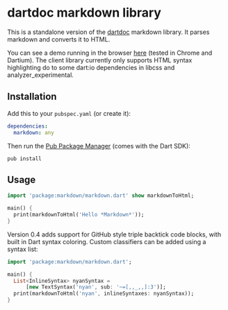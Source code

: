 dartdoc markdown library
========================

This is a standalone version of the [dartdoc][dartdoc] markdown library. It 
parses markdown and converts it to HTML.

You can see a demo running in the browser [here][demo] (tested in Chrome 
and Dartium). The client library currently only supports HTML syntax 
highlighting do to some dart:io dependencies in libcss and analyzer_experimental.

Installation
------------

Add this to your `pubspec.yaml` (or create it):
```yaml
dependencies:
  markdown: any
```
Then run the [Pub Package Manager][pub] (comes with the Dart SDK):

    pub install

Usage
-----

```dart
import 'package:markdown/markdown.dart' show markdownToHtml;

main() {
  print(markdownToHtml('Hello *Markdown*'));
}
```

Version 0.4 adds support for GitHub style triple backtick code blocks, with 
built in Dart syntax coloring. Custom classifiers can be added using a syntax list:

```dart
import 'package:markdown/markdown.dart';

main() {
  List<InlineSyntax> nyanSyntax =
      [new TextSyntax('nyan', sub: '~=[,,_,,]:3')];
  print(markdownToHtml('nyan', inlineSyntaxes: nyanSyntax));
}
```

[dartdoc]: http://code.google.com/p/dart/source/browse/trunk/dart/sdk/lib/_internal/dartdoc
[pub]: http://www.dartlang.org/docs/pub-package-manager
[demo]: http://dpeek.github.com/dart-markdown
